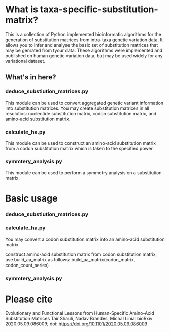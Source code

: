 # What is taxa-specific-substitution-matrix?
This is a collection of Python implemented bioinformatic algorithms for the generation of substitution matrices from intra-taxa genetic variation data. It allows you to infer and analyse the basic set of substitution matrices that may be genrated from tyour data. These algorithms were implemented and published on human genetic variation data, but may be used widely for any variational dataset.

## What's in here?
### deduce_substiution_matrices.py
This module can be used to convert aggregated genetic variant information into substitution matrices. You may create substitution matrices in all resolutios: nucleotide substitution matrix, codon substitution matrix, and amino-acid substitution matrix.

### calculate_ha.py
This module can be used to construct an amino-acid substitution matrix from a codon substitution matrix which is taken to the specified power.

### symmtery_analysis.py
This module can be used to perform a symmetry analysis on a substitution matrix.

# Basic usage

### deduce_substiution_matrices.py

### calculate_ha.py
You may convert a codon substitution matrix into an amino-acid substitution matrix

construct amino-acid substitution matrix from codon substitution matrix, use build_aa_matrix as follows:
build_aa_matrix(codon_matrix, codon_count_series)

### symmtery_analysis.py

# Please cite 
Evolutionary and Functional Lessons from Human-Specific Amino-Acid Substitution Matrices
Tair Shauli, Nadav Brandes, Michal Linial
bioRxiv 2020.05.09.086009; doi: https://doi.org/10.1101/2020.05.09.086009
